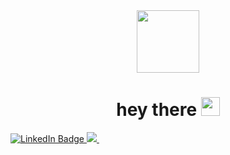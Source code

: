 <div id="header" align="center">
  <img src="https://media.giphy.com/media/M9gbBd9nbDrOTu1Mqx/giphy.gif" width="100"/>
</div>

<h1 align="center">
  hey there
  <img src="https://media.giphy.com/media/hvRJCLFzcasrR4ia7z/giphy.gif" width="30px"/>
</h1>

<div id="badges">
  <a href="[![LinkedIn Badge]](https://www.linkedin.com/in/siljeangelvik/">
    <img src="https://img.shields.io/badge/LinkedIn-blue?style=for-the-badge&logo=linkedin&logoColor=white" alt="LinkedIn Badge"/>
  </a>
  
  <a href="[![CodePen Badge](https://codepen.io/siljeangelvik)]">
    <img src="https://img.shields.io/badge/CodePen-Profile-informational?style=flat&logo=codepen&logoColor=white&color=black">
  </a>

  <a href="[![Visits Badge](https://badges.pufler.dev/visits/siljeangelvik/siljeangelvik)]">
    <img src="">
  </a>
</div>



